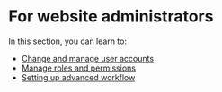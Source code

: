 <!--
title: Website administrators 
pagenumber: 4 
-->

# For website administrators

In this section, you can learn to:

* [Change and manage user accounts](changing-and-managing-users)
* [Manage roles and permissions](managing-roles-and-permissions)
* [Setting up advanced workflow](setting-up-advancedworkflow)
